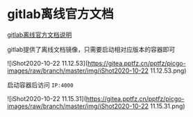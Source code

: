 # gitlab离线官方文档

[gitlab离线官方文档说明](https://docs.gitlab.com/archives/)



gitlab提供了离线文档镜像，只需要启动相对应版本的容器即可

![iShot2020-10-22 11.12.53](https://gitea.pptfz.cn/pptfz/picgo-images/raw/branch/master/img/iShot2020-10-22 11.12.53.png)



启动容器后访问 `IP:4000`

![iShot2020-10-22 11.15.31](https://gitea.pptfz.cn/pptfz/picgo-images/raw/branch/master/img/iShot2020-10-22 11.15.31.png)
